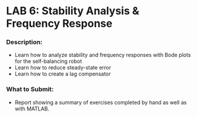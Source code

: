 # LAB 6: Stability Analysis & Frequency Response

### Description:
* Learn how to analyze stability and frequency responses with Bode plots for the self-balancing robot
* Learn how to reduce steady-state error 
* Learn how to create a lag compensator

### What to Submit:
* Report showing a summary of exercises completed by hand as well as with MATLAB.

